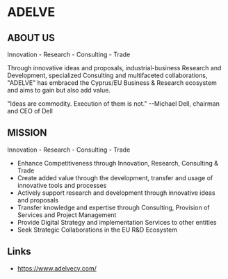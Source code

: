 # ADELVE

## ABOUT US

Innovation - Research - Consulting - Trade

Through innovative ideas and proposals, industrial-business Research and Development, specialized Consulting and multifaceted collaborations, "ADELVE" has embraced  the Cyprus/EU Business & Research ecosystem and aims to gain but also add value.


"Ideas are commodity. Execution of them is not." --Michael Dell, chairman and CEO of Dell
 

## MISSION

Innovation - Research - Consulting - Trade

- Enhance Competitiveness through Innovation, Research, Consulting & Trade
- Create added value through the development, transfer and usage of innovative tools and processes
- Actively support research and development through innovative ideas and proposals
- Transfer knowledge and expertise through Consulting, Provision of Services and Project Management
- Provide Digital Strategy and implementation Services to other entities 
- Seek Strategic Collaborations in the EU R&D Ecosystem

## Links
- https://www.adelvecy.com/
